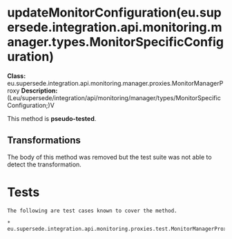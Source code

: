 # updateMonitorConfiguration(eu.supersede.integration.api.monitoring.manager.types.MonitorSpecificConfiguration)

**Class:** eu.supersede.integration.api.monitoring.manager.proxies.MonitorManagerProxy
**Description:** (Leu/supersede/integration/api/monitoring/manager/types/MonitorSpecificConfiguration;)V

This method is **pseudo-tested**.


## Transformations

The body of this method was removed but the test suite was not able to detect the transformation.


# Tests
    The following are test cases known to cover the method.

    * eu.supersede.integration.api.monitoring.proxies.test.MonitorManagerProxyTest.eu.supersede.integration.api.monitoring.proxies.test.MonitorManagerProxyTest 


